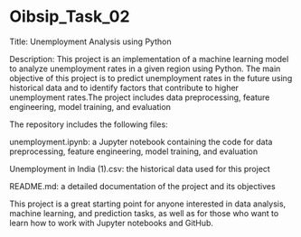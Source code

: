 # Oibsip_Task_02

Title: Unemployment Analysis using Python

Description: This project is an implementation of a machine learning model to analyze unemployment rates in a given region using Python. The main objective of this project is to predict unemployment rates in the future using historical data and to identify factors that contribute to higher unemployment rates.The project includes data preprocessing, feature engineering, model training, and evaluation

The repository includes the following files:

unemployment.ipynb: a Jupyter notebook containing the code for data preprocessing, feature engineering, model training, and evaluation

Unemployment in India (1).csv: the historical data used for this project

README.md: a detailed documentation of the project and its objectives

This project is a great starting point for anyone interested in data analysis, machine learning, and prediction tasks, as well as for those who want to learn how to work with Jupyter notebooks and GitHub.
